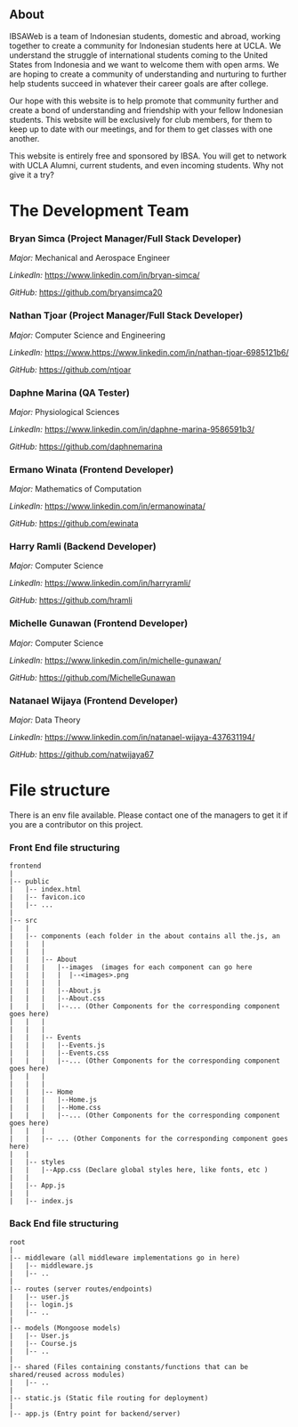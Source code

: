 ## About
IBSAWeb is a team of Indonesian students, domestic and abroad, working together to create a community for Indonesian students here at UCLA. We understand the struggle of international students coming to the United States from Indonesia and we want to welcome them with open arms. We are hoping to create a community of understanding and nurturing to further help students succeed in whatever their career goals are after college. 

Our hope with this website is to help promote that community further and create a bond of understanding and friendship with your fellow Indonesian students. This website will be exclusively for club members, for them to keep up to date with our meetings, and for them to get classes with one another. 

This website is entirely free and sponsored by IBSA. You will get to network with UCLA Alumni, current students, and even incoming students. Why not give it a try?

# The Development Team
### Bryan Simca (Project Manager/Full Stack Developer)
_Major:_ Mechanical and Aerospace Engineer 

_LinkedIn:_ https://www.linkedin.com/in/bryan-simca/

_GitHub:_ https://github.com/bryansimca20

### Nathan Tjoar (Project Manager/Full Stack Developer)
_Major:_ Computer Science and Engineering

_LinkedIn:_ https://www.https://www.linkedin.com/in/nathan-tjoar-6985121b6/

_GitHub:_ https://github.com/ntjoar

### Daphne Marina (QA Tester)
_Major:_ Physiological Sciences

_LinkedIn:_ https://www.linkedin.com/in/daphne-marina-9586591b3/

_GitHub:_ https://github.com/daphnemarina

### Ermano Winata (Frontend Developer)
_Major:_ Mathematics of Computation

_LinkedIn:_ https://www.linkedin.com/in/ermanowinata/

_GitHub:_ https://github.com/ewinata

### Harry Ramli (Backend Developer)
_Major:_ Computer Science

_LinkedIn:_ https://www.linkedin.com/in/harryramli/

_GitHub:_ https://github.com/hramli

### Michelle Gunawan (Frontend Developer)
_Major:_ Computer Science

_LinkedIn:_ https://www.linkedin.com/in/michelle-gunawan/

_GitHub:_ https://github.com/MichelleGunawan

### Natanael Wijaya (Frontend Developer)
_Major:_ Data Theory

_LinkedIn:_ https://www.linkedin.com/in/natanael-wijaya-437631194/

_GitHub:_ https://github.com/natwijaya67



# File structure
There is an env file available. Please contact one of the managers to get it if you are a contributor on this project. 

### Front End file structuring

```
frontend
|
|-- public
|   |-- index.html
|   |-- favicon.ico
|   |-- ...
|
|-- src
|   |
|   |-- components (each folder in the about contains all the.js, an
|   |   |
|   |   |   
|   |   |-- About
|   |   |   |--images  (images for each component can go here
|   |   |   |  |--<images>.png
|   |   |   |
|   |   |   |--About.js
|   |   |   |--About.css
|   |   |   |--... (Other Components for the corresponding component goes here)
|   |   |   
|   |   |   
|   |   |-- Events
|   |   |   |--Events.js
|   |   |   |--Events.css
|   |   |   |--... (Other Components for the corresponding component goes here)
|   |   |   
|   |   |   
|   |   |-- Home
|   |   |   |--Home.js 
|   |   |   |--Home.css
|   |   |   |--... (Other Components for the corresponding component goes here)
|   |   |   
|   |   |-- ... (Other Components for the corresponding component goes here)
|   |    
|   |-- styles
|   |   |--App.css (Declare global styles here, like fonts, etc ) 
|   |   
|   |-- App.js
|   |   
|   |-- index.js
```         
### Back End file structuring

```
root
|
|-- middleware (all middleware implementations go in here)
|   |-- middleware.js
|   |-- ..
|
|-- routes (server routes/endpoints)
|   |-- user.js
|   |-- login.js
|   |-- ..
|
|-- models (Mongoose models)
|   |-- User.js
|   |-- Course.js
|   |-- ..
|
|-- shared (Files containing constants/functions that can be shared/reused across modules)
|   |-- ..
|
|-- static.js (Static file routing for deployment)
|
|-- app.js (Entry point for backend/server)
```         
